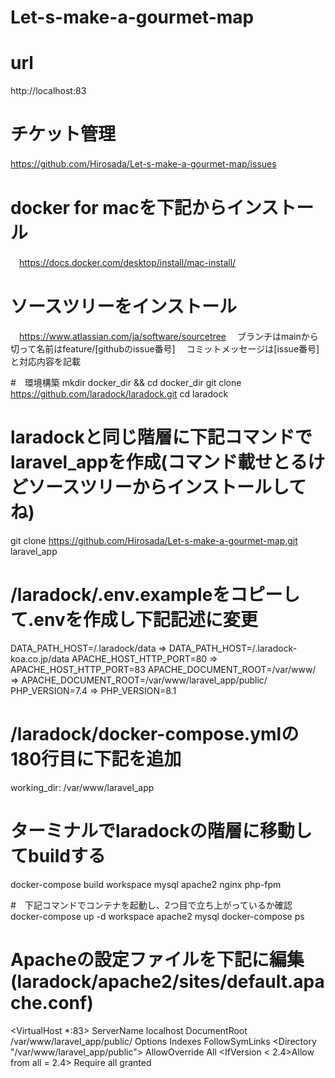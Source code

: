 # Let-s-make-a-gourmet-map
# url
 http://localhost:83
# チケット管理
 https://github.com/Hirosada/Let-s-make-a-gourmet-map/issues
　
# docker for macを下記からインストール
　https://docs.docker.com/desktop/install/mac-install/

# ソースツリーをインストール
　https://www.atlassian.com/ja/software/sourcetree
　ブランチはmainから切って名前はfeature/[githubのissue番号]
　コミットメッセージは[issue番号]と対応内容を記載

#　環境構築
mkdir docker_dir && cd docker_dir
git clone https://github.com/laradock/laradock.git
cd laradock

# laradockと同じ階層に下記コマンドでlaravel_appを作成(コマンド載せとるけどソースツリーからインストールしてね)
git clone https://github.com/Hirosada/Let-s-make-a-gourmet-map.git laravel_app

# /laradock/.env.exampleをコピーして.envを作成し下記記述に変更
DATA_PATH_HOST=/.laradock/data => DATA_PATH_HOST=/.laradock-koa.co.jp/data
APACHE_HOST_HTTP_PORT=80 => APACHE_HOST_HTTP_PORT=83
APACHE_DOCUMENT_ROOT=/var/www/ => APACHE_DOCUMENT_ROOT=/var/www/laravel_app/public/
PHP_VERSION=7.4 => PHP_VERSION=8.1

# /laradock/docker-compose.ymlの180行目に下記を追加
working_dir: /var/www/laravel_app

# ターミナルでlaradockの階層に移動してbuildする
docker-compose build workspace mysql apache2 nginx php-fpm

#　下記コマンドでコンテナを起動し、2つ目で立ち上がっているか確認
docker-compose up -d workspace apache2 mysql
docker-compose ps

# Apacheの設定ファイルを下記に編集(laradock/apache2/sites/default.apache.conf)
<VirtualHost *:83>
    ServerName localhost
    DocumentRoot /var/www/laravel_app/public/
    Options Indexes FollowSymLinks
<Directory "/var/www/laravel_app/public">
    AllowOverride All
<IfVersion < 2.4>Allow from all = 2.4>
    Require all granted
